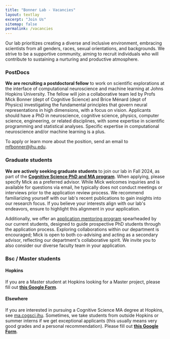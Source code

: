 ```yaml
---
title: "Bonner Lab - Vacancies"
layout: textlay
excerpt: "Join Us"
sitemap: false
permalink: /vacancies
---
```


Our lab prioritizes creating a diverse and inclusive environment, embracing scientists from all genders, races, sexual orientations, and backgrounds. We strive to be a supportive community, aiming to recruit individuals who will contribute to sustaining a nurturing and productive atmosphere.

### PostDocs
**We are recruiting a postdoctoral fellow** to work on scientific explorations at the interface of computational neuroscience and machine learning at Johns Hopkins University. The fellow will join a collaborative team led by Profs Mick Bonner (dept of Cognitive Science) and Brice Ménard (dept of Physics) investigating the fundamental principles that govern neural representations in high dimensions, with a focus on vision.
Applicants should have a PhD in neuroscience, cognitive science, physics, computer science, engineering, or related disciplines, with some expertise in scientific programming and statistical analyses. Specific expertise in computational neuroscience and/or machine learning is a plus. 

To apply or learn more about the position, send an email to [mfbonner@jhu.edu](mailto:mfbonner@jhu.edu).

### Graduate students
**We are actively seeking graduate students** to join our lab in Fall 2024, as part of the [**Cognitive Science PhD and MA program**](https://cogsci.jhu.edu/graduate/). When applying, please specify Mick as a preferred advisor. While Mick welcomes inquiries and is available for questions via email, he typically does not conduct meetings or interviews prior to the application review process. We recommend familiarizing yourself with our lab's recent publications to gain insights into our research focus. If you believe your interests align with our lab's endeavors, ensure to highlight this alignment in your application.

Additionally, we offer an [application mentoring program](https://cogsci.jhu.edu/event/phd-application-mentoring-2/) spearheaded by our current students, designed to guide prospective PhD students through the application process. Exploring collaborations within our department is encouraged; Mick is open to both co-advising and acting as a secondary advisor, reflecting our department's collaborative spirit. We invite you to also consider our diverse faculty team in your application.

### Bsc / Master students
#### Hopkins
If you are a Master student at Hopkins looking for a Master project, please fill out [**this Google Form**](https://docs.google.com/forms/d/1MyAK26TtNcqrYamh9NuAOtRnkT9zmgLPN4-xTFO2kb4/edit).

#### Elsewhere
If you are interested in pursuing a Cognitive Science MA degree at Hopkins, see [ma.cogsci.jhu](https://cogsci.jhu.edu/graduate/ma-program/). Sometimes, we take students from outside Hopkins or summer interns if we get exceptional applicants (this usually means very good grades and a personal recommendation). Please fill out [**this Google Form**](https://docs.google.com/forms/d/1MyAK26TtNcqrYamh9NuAOtRnkT9zmgLPN4-xTFO2kb4/edit).
